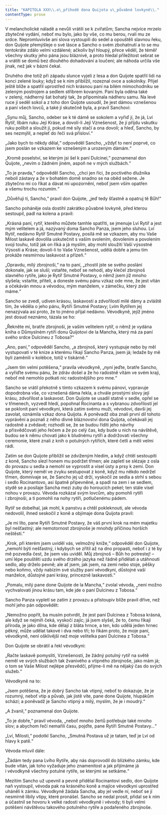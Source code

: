 ```yaml
---
title: "KAPITOLA XXX\\.o\_příhodě dona Quijota u\_půvabné lovkyně\\."
contentType: prose
---
```


<section>

V melancholické náladě a nevůli vrátili se k zvířatům; Sancha nejvíce mrzelo zbytečné vydání, neboť mu bylo, jako by vše, co mu berou, rvali mu ze srdce. Nepromluvivše ani slova vystoupili do sedel a opouštěli slavnou řeku, don Quijote přemýšleje o své lásce a Sancho o svém zbohatnutí a to se mu tentokráte zdálo velmi vzdálené; ačkoliv byl hloupý, přece věděl, že téměř všechny skutky jeho pána jsou bláznivé, a proto hledal příležitost sebrat se a vrátiti se domů bez dlouhého dohadování a loučení; ale náhoda určila vše jinak, než jak v bázni čekal.

Druhého dne totiž při západu slunce vyjeli z lesa a don Quijote spatřil lidi na konci zelené louky; když se k nim přiblížil, rozeznal ovce a sokolníky. Přijel ještě blíže a spatřil uprostřed nich krásnou paní na bílém mimochodníku se zeleným postrojem a sedlem stříbrem kovaným. Paní byla oděna také v zelený, nádherný šat bohatý tak, že připomínala nádheru samu. Na levé ruce jí seděl sokol a z toho don Quijote usoudil, že jest dámou vznešenou a paní všech lovců, a také jí skutečně byla, a pravil Sanchovi:

„Synu můj, Sancho, odeber se k té dámě se sokolem a vyřiď jí, že já, Lví Rytíř, líbám ruku Její Kráse, a dovolí-li Její Vznešenost, že jí přijdu vskutku ruku políbit a sloužit jí, pokud mé síly stačí a ona dovolí; a hleď, Sancho, by ses nezmýlil, a nepleť do řeči svá přísloví.“

„Jako bych to někdy dělal,“ odpověděl Sancho, „vždyť to není poprvé, co jsem poslán se vzkazem ke vznešeným a urozeným dámám.“

„Kromě poselství, se kterým jsi šel k paní Dulcinei,“ poznamenal don Quijote, „nevím o žádném jiném, aspoň ne v mých službách.“

„To je pravda,“ odpověděl Sancho, „chci jen říci, že poctivého dlužníka nebolí zástavy a že v bohatém domě snadno se na oběd sežene. Je zbytečno mi co říkat a dávat mi upozornění, neboť jsem vším opatřen a všemu trochu rozumím.“

„Důvěřuji ti, Sancho,“ pravil don Quijote, „jeď tedy šťastně a opatruj tě Bůh!“

Sancho poháněje osla dostihl zakrátko půvabné lovkyně, před kterou sestoupil, padl na kolena a pravil:

„Krásná paní, rytíř, kterého můžete tamhle spatřiti, se jmenuje Lví Rytíř a jest mým velitelem a já, nazývaný doma Sancho Panza, jsem jeho sluhou. Lví Rytíř, nedávno Rytíř Smutné Postavy, posílá mě se vzkazem, aby mu Vaše Milost laskavě dovolila uskutečnit s vaším svolením, dovolením a povolením svoji touhu, totiž jak on říká a já myslím, aby mohl sloužiti Vaší výsostné Výsosti a Kráse; dovolí-li to Vaše Vznešenost, udělá dobře a jemu tím prokáže nesmírnou laskavost a přízeň.“

„Opravdu, milý zbrojnoši,“ na to paní, „zhostil jste se svého poslání dokonale, jak se sluší; vstaňte, neboť se nehodí, aby klečel zbrojnoš slavného rytíře, jako je Rytíř Smutné Postavy, o němž jsem již mnoho slyšela; vstaňte, příteli, a doneste svému pánu vzkaz ode mne, že jest vítán a očekáván mnou a vévodou, mým manželem, v zámečku, který zde máme.“

Sancho se zvedl, udiven krásou, laskavostí a zdvořilostí milé dámy a zvláště tím, že věděla o jeho pánu, Rytíři Smutné Postavy; Lvím Rytířem jej nenazývala asi proto, že to jméno přijal nedávno. Vévodkyně, jejíž jméno jest dosud neznámo, tázala se ho:

„Řekněte mi, bratře zbrojnoši, je vaším velitelem rytíř, o němž je vydána kniha o Důmyslném rytíři donu Quijotovi de la Mancha, který má za paní svého srdce Dulcineu z Tobosa?“

„Ano, paní,“ odpověděl Sancho, „a zbrojnoš, který vystupuje nebo by měl vystupovati v té knize a kterému říkají Sancho Panza, jsem já; ledaže by mě byli zaměnili v kolébce, totiž v tiskárně.“

„Jsem tím velmi potěšena,“ pravila vévodkyně, „nyní jeďte, bratře Sancho, a vyřiďte svému pánu, že zdráv došel a že ho radostně vítám ve svém kraji, neboť mě nemohlo potkati nic radostnějšího pro mne.“

Sancho se vrátil překotně s tímto vzkazem k svému pánovi, vypravuje dopodrobna vše, co vznešená dáma řekla, a chvále prostými slovy její krásu, zdvořilost a laskavost. Don Quijote se usadil statně v sedle, opřel se v třmenech, vyzvedl hledí, popohnal Rocinanta a s vybranou zdvořilostí jel se poklonit paní vévodkyni, která zatím svému muži, vévodovi, davši jej zavolat, oznámila vzkaz dona Quijota. A poněvadž oba znali první díl tohoto vyprávění a poznali z něho divné bláznovství dona Quijota, očekávali jej radostně a zvědavě; rozhodli se, že se budou říditi jeho návrhy a přisvědčovati jeho řečem a že po celý čas, kdy bude u nich na návštěvě, budou se k němu chovati jako k bludnému rytíři a dodržovati všechny ceremonie, které znali z knih o potulných rytířích, které četli a měli velmi rádi.

Zatím se don Quijote přiblížil se zdviženým hledím, a když chtěl sestoupiti z koně, Sancho slezl honem mu podržet třmen; ale zapletl se slézaje z osla do provazu u sedla a nemohl se vyprostit a visel ústy a prsy k zemi. Don Quijote, který neměl ve zvyku sestupovat z koně, když mu někdo nedržel třmen, domnívaje se, že Sancho jej už drží, vyskočil ze sedla a strhl s sebou i sedlo Rocinantovo, asi špatně připevněné, a spadl na zem i se sedlem, stydě se a posílaje Sancha mezi zuby do horoucích pekel; ten stále visel nohou v provazu. Vévoda rozkázal svým lovcům, aby pomohli rytíři i zbrojnoši, a ti pomohli na nohy rytíři, potlučenému pádem.

Rytíř se dobelhal, jak mohl, k panstvu a chtěl pokleknouti, ale vévoda nedovolil, ihned seskočil z koně a objímaje dona Quijota pravil:

„Je mi líto, pane Rytíři Smutné Postavy, že váš první krok na mém majetku byl nešťastný; ale nemotornost zbrojnoše je mnohdy příčinou horších neštěstí.“

„Krok, při kterém jsem uviděl vás, velmožný kníže,“ odpověděl don Quijote, „nemohl býti nešťastný, i kdybych se zřítil až na dno propasti, neboť i z té by mě pozvedla čest, že jsem vás uviděl. Můj zbrojnoš – Bůh ho potrestej! – umí lépe pouštěti uzdu svého drzého jazyka než řádně přidělati a utáhnouti sedlo, aby drželo pevně; ale ať jsem, jak jsem, na zemi nebo stoje, pěšky nebo koňmo, vždy nabízím své služby paní vévodkyni, důstojné vaší manželce, důstojné paní krásy, princezně laskavosti.“

„Pomalu, milý pane done Quijote de la Mancha,“ zvolal vévoda, „není možno vychvalovati jinou krásu tam, kde jde o paní Dulcineu z Tobosa.“

Sancho Panza vypletl se zatím z provazu a přistoupiv blíže pravil dříve, než mohl jeho pán odpovědět:

„Nemožno popřít, ba musím potvrdit, že jest paní Dulcinea z Tobosa krásná, ale když se nejmíň čeká, vyskočí zajíc; já jsem slyšel, že to, čemu říkají příroda, je jako dílna, kde dělají z bláta hrnce, a ten, kdo udělá jeden hrnec pěkný, může udělat takové i dva nebo tři; to říkám proto, že moje paní, vévodkyně, není ošklivější než moje velitelka paní Dulcinea z Tobosa.“

Don Quijote se obrátil a řekl vévodkyni:

„Račte laskavě pomysliti, Vznešenosti, že žádný potulný rytíř na světě neměl ve svých službách tak žvanivého a vtipného zbrojnoše, jako mám já; o tom se Vaše Milost nejlépe přesvědčí, přijme-li mě na nějaký čas do svých služeb.“

Vévodkyně na to:

„Jsem potěšena, že je dobrý Sancho tak vtipný, neboť to dokazuje, že je rozumný, neboť vtip a půvab, jak jistě víte, pane done Quijote, hlupákům schází; a poněvadž je Sancho vtipný a milý, myslím, že je i moudrý.“

„A žvanil,“ poznamenal don Quijote.

„To je dobře,“ pravil vévoda, „neboť mnoho žertů potřebuje také mnoho slov; a abychom řečí nemařili času, pojďte, pane Rytíři Smutné Postavy…“

„Lví, Milosti,“ podotkl Sancho, „Smutná Postava už je tatam, teď je Lví od hlavy k patě.“

Vévoda mluvil dále:

„Žádám tedy pana Lvího Rytíře, aby nás doprovodil do blízkého zámku, kde bude vítán, jak toho vyžaduje jeho znamenitost a jak přijímáme já i vévodkyně všechny potulné rytíře, se kterými se setkáme.“

Mezitím Sancho už upevnil a pevně přidělal Rocinantovi sedlo, don Quijote naň vystoupil, vévoda pak na krásného koně a majíce vévodkyni uprostřed uháněli k zámku. Vévodkyně žádala Sancha, aby jel vedle ní, neboť se jí nesmírně líbily vtipy, které pronášel. Sancho se nedal prosit, přidal se k nim a účastnil se hovoru k velké radosti vévodkyně i vévody; ti byli velmi potěšeni návštěvou takového potulného rytíře a podařeného zbrojnoše.

</section>
